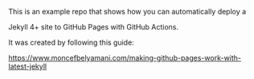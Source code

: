 This is an example repo that shows how you can automatically deploy a 

Jekyll 4+ site to GitHub Pages with GitHub Actions. 

It was created by following this guide: 

https://www.moncefbelyamani.com/making-github-pages-work-with-latest-jekyll